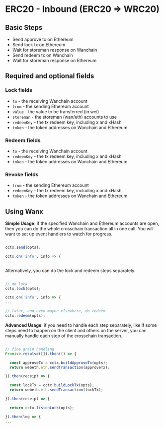 # ERC20 - Inbound (ERC20 ⇒  WRC20)

## Basic Steps

- Send approve tx on Ethereum
- Send lock tx on Ethereum
- Wait for storeman response on Wanchain
- Send redeem tx on Wanchain
- Wait for storeman response on Ethereum

## Required and optional fields

### Lock fields

- `to` - the receiving Wanchain account
- `from` - the sending Ethereum account
- `value` - the value to be transferred (in wei)
- `storeman` - the storeman (wan/eth) accounts to use
- `redeemKey` - the tx redeem key, including x and xHash
- `token` - the token addresses on Wanchain and Ethereum

### Redeem fields

- `to` - the receiving Wanchain account
- `redeemKey` - the tx redeem key, including x and xHash
- `token` - the token addresses on Wanchain and Ethereum

### Revoke fields

- `from` - the sending Ethereum account
- `redeemKey` - the tx redeem key, including x and xHash
- `token` - the token addresses on Wanchain and Ethereum

## Using Wanx

__Simple Usage__: if the specified Wanchain and Ethereum accounts are open,
then you can do the whole crosschain transaction all in one call. You will want
to set up event handlers to watch for progress.

```javascript

cctx.send(opts);

cctx.on('info', info => {
...

```

Alternatively, you can do the lock and redeem steps separately.

```javascript

// do lock
cctx.lock(opts);

cctx.on('info', info => {
...

// later, and even maybe elsewhere, do redeem
cctx.redeem(opts);

```

__Advanced Usage__: if you need to handle each step separately, like if some
steps need to happen on the client and others on the server, you can manually
handle each step of the crosschain transaction.

```javascript

// fine grain handling
Promise.resolve([]).then(() => {

  const approveTx = cctx.buildApproveTx(opts);
  return webeth.eth.sendTransaction(approveTx);

}).then(receipt => {

  const lockTx = cctx.buildLockTx(opts);
  return webeth.eth.sendTransaction(lockTx);

}).then(receipt => {

  return cctx.listenLock(opts);

}).then(log => {
...


```
